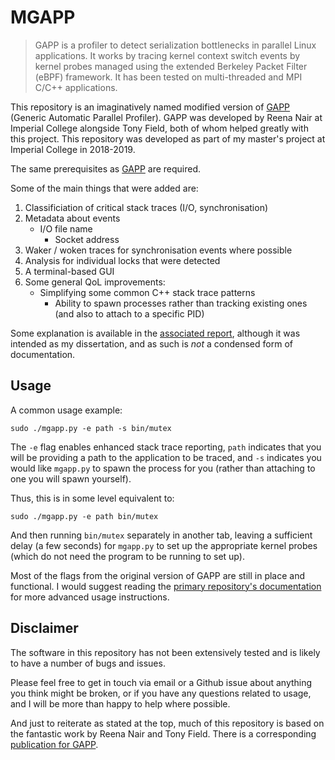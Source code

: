 # MGAPP

>GAPP is a profiler to detect serialization bottlenecks in parallel Linux applications. It works by tracing kernel context switch events by kernel probes managed using the extended Berkeley Packet Filter (eBPF) framework. It has been tested on multi-threaded and MPI C/C++ applications.

This repository is an imaginatively named modified version of [GAPP](https://github.com/RN-dev-repo/GAPP) (Generic Automatic Parallel Profiler).
GAPP was developed by Reena Nair at Imperial College alongside Tony Field, both of whom helped greatly with this project.
This repository was developed as part of my master's project at Imperial College in 2018-2019.

The same prerequisites as [GAPP](https://github.com/RN-dev-repo/GAPP) are required.

Some of the main things that were added are:

1. Classificiation of critical stack traces (I/O, synchronisation)
1. Metadata about events
    * I/O file name
		* Socket address
1. Waker / woken traces for synchronisation events where possible
1. Analysis for individual locks that were detected
1. A terminal-based GUI
1. Some general QoL improvements:
    * Simplifying some common C++ stack trace patterns
		* Ability to spawn processes rather than tracking existing ones (and also to attach to a specific PID)

Some explanation is available in the [associated report](./Report.pdf), although it was intended
as my dissertation, and as such is *not* a condensed form of documentation.

## Usage

A common usage example:

```shell
sudo ./mgapp.py -e path -s bin/mutex
```

The `-e` flag enables enhanced stack trace reporting, `path` indicates that you will be providing a path to the application
to be traced, and `-s` indicates you would like `mgapp.py` to spawn the process for you (rather than attaching to one you will
spawn yourself).

Thus, this is in some level equivalent to:

```shell
sudo ./mgapp.py -e path bin/mutex
```

And then running `bin/mutex` separately in another tab, leaving a sufficient delay (a few seconds) for `mgapp.py` to set up the appropriate kernel
probes (which do not need the program to be running to set up).

Most of the flags from the original version of GAPP are still in place and functional. I would suggest reading the
[primary repository's documentation](https://github.com/RN-dev-repo/GAPP) for more advanced usage instructions.

## Disclaimer

The software in this repository has not been extensively tested and is likely to have a number of bugs and issues.

Please feel free to get in touch via email or a Github issue about anything you think might be broken, or if you have any questions
related to usage, and I will be more than happy to help where possible.

And just to reiterate as stated at the top, much of this repository is based on the fantastic work by Reena Nair and Tony Field.
There is a corresponding [publication for GAPP](https://arxiv.org/abs/2004.05628).

